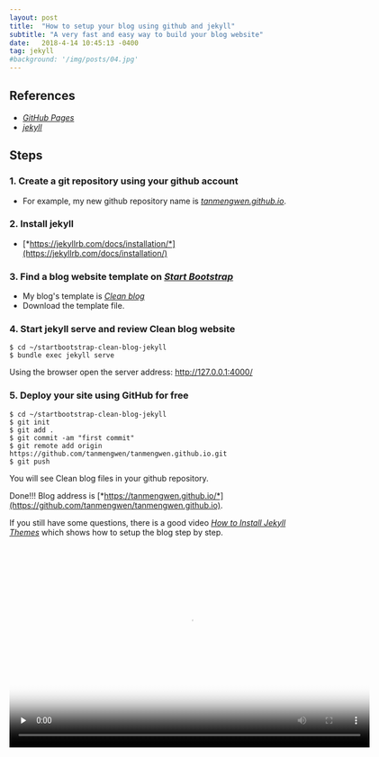 ```yaml
---
layout: post
title:  "How to setup your blog using github and jekyll"
subtitle: "A very fast and easy way to build your blog website"
date:   2018-4-14 10:45:13 -0400
tag: jekyll
#background: '/img/posts/04.jpg'
---
```


## References

- [*GitHub Pages*](https://pages.github.com/)
- [*jekyll*](https://jekyllrb.com/)

## Steps
 
### 1. Create a git repository using your github account

- For example, my new github repository name is [*tanmengwen.github.io*](https://github.com/tanmengwen/tanmengwen.github.io).

### 2. Install jekyll

- [*https://jekyllrb.com/docs/installation/*](https://jekyllrb.com/docs/installation/)

### 3. Find a blog website template on [*Start Bootstrap*](https://startbootstrap.com/)

- My blog's template is [*Clean blog*](https://startbootstrap.com/template-overviews/clean-blog/)
- Download the template file.

### 4. Start jekyll serve and review Clean blog website


```
$ cd ~/startbootstrap-clean-blog-jekyll
$ bundle exec jekyll serve
```

Using the browser open the server address: http://127.0.0.1:4000/

### 5. Deploy your site using GitHub for free

```
$ cd ~/startbootstrap-clean-blog-jekyll
$ git init
$ git add .
$ git commit -am "first commit"
$ git remote add origin https://github.com/tanmengwen/tanmengwen.github.io.git
$ git push
```

You will see Clean blog files in your github repository.

Done!!! Blog address is [*https://tanmengwen.github.io/*](https://github.com/tanmengwen/tanmengwen.github.io).


If you still have some questions, there is a good video [*How to Install Jekyll Themes*](https://www.youtube.com/watch?v=bty7LHm14CA&index=13&list=PLm_Qt4aKpfKijgP0rDH7FSJOlS9IBGbT1) which shows how to setup the blog step by step.


<video id="video" width="640" height="360" controls="controls" preload="none" poster="/blog/assets/images/posts/video-bg1.png">
      <source id="mp4" src="https://r5---sn-npoe7n7z.googlevideo.com/videoplayback?lmt=1472114448381103&signature=1F63C077E9A621CB4779E2F80B1D75579702B86E.55C3DD4EA3360497C0049F2BDA27837CF2B353B3&id=o-AN1xHFwG8LHitnhgAdXlodfDL2eCE5oh7vhWgVTpY4zs&fvip=9&sparams=dur,ei,expire,id,initcwndbps,ip,ipbits,itag,lmt,mime,mip,mm,mn,ms,mv,pl,ratebypass,requiressl,source&ipbits=0&ei=NOHSWoa3EdHdgAfktLSQBQ&ip=79.120.177.106&mime=video%2Fmp4&itag=22&key=cms1&pl=24&requiressl=yes&dur=625.220&ratebypass=yes&expire=1523791252&c=WEB&source=youtube&video_id=bty7LHm14CA&title=How+to+Install+Jekyll+Themes+-+Tutorial+12&rm=sn-po8puxa-c0qs76&req_id=24c3f8911caea3ee&redirect_counter=2&cm2rm=sn-c0qey7s&cms_redirect=yes&mip=164.52.34.60&mm=34&mn=sn-npoe7n7z&ms=ltu&mt=1523769621&mv=m" type="video/webm">
      <!-- <source id="webm" src="https://r5---sn-npoe7n7z.googlevideo.com/videoplayback?lmt=1472114448381103&signature=1F63C077E9A621CB4779E2F80B1D75579702B86E.55C3DD4EA3360497C0049F2BDA27837CF2B353B3&id=o-AN1xHFwG8LHitnhgAdXlodfDL2eCE5oh7vhWgVTpY4zs&fvip=9&sparams=dur,ei,expire,id,initcwndbps,ip,ipbits,itag,lmt,mime,mip,mm,mn,ms,mv,pl,ratebypass,requiressl,source&ipbits=0&ei=NOHSWoa3EdHdgAfktLSQBQ&ip=79.120.177.106&mime=video%2Fmp4&itag=22&key=cms1&pl=24&requiressl=yes&dur=625.220&ratebypass=yes&expire=1523791252&c=WEB&source=youtube&video_id=bty7LHm14CA&title=How+to+Install+Jekyll+Themes+-+Tutorial+12&rm=sn-po8puxa-c0qs76&req_id=24c3f8911caea3ee&redirect_counter=2&cm2rm=sn-c0qey7s&cms_redirect=yes&mip=164.52.34.60&mm=34&mn=sn-npoe7n7z&ms=ltu&mt=1523769621&mv=m" type="video/webm">
      <source id="ogv" src="https://r5---sn-npoe7n7z.googlevideo.com/videoplayback?lmt=1472114448381103&signature=1F63C077E9A621CB4779E2F80B1D75579702B86E.55C3DD4EA3360497C0049F2BDA27837CF2B353B3&id=o-AN1xHFwG8LHitnhgAdXlodfDL2eCE5oh7vhWgVTpY4zs&fvip=9&sparams=dur,ei,expire,id,initcwndbps,ip,ipbits,itag,lmt,mime,mip,mm,mn,ms,mv,pl,ratebypass,requiressl,source&ipbits=0&ei=NOHSWoa3EdHdgAfktLSQBQ&ip=79.120.177.106&mime=video%2Fmp4&itag=22&key=cms1&pl=24&requiressl=yes&dur=625.220&ratebypass=yes&expire=1523791252&c=WEB&source=youtube&video_id=bty7LHm14CA&title=How+to+Install+Jekyll+Themes+-+Tutorial+12&rm=sn-po8puxa-c0qs76&req_id=24c3f8911caea3ee&redirect_counter=2&cm2rm=sn-c0qey7s&cms_redirect=yes&mip=164.52.34.60&mm=34&mn=sn-npoe7n7z&ms=ltu&mt=1523769621&mv=m" type="video/ogg"> -->

      <p>Your user agent does not support the HTML5 Video element.</p>
</video>


